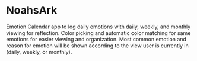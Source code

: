 # NoahsArk
Emotion Calendar app to log daily emotions with daily, weekly, and monthly viewing for reflection. Color picking and automatic color matching for same emotions for easier viewing and organization. Most common emotion and reason for emotion will be shown according to the view user is currently in (daily, weekly, or monthly).
